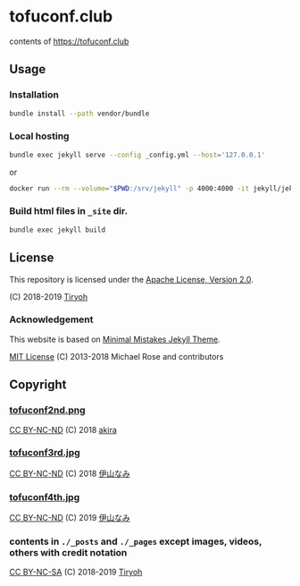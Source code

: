 # tofuconf.club

contents of https://tofuconf.club

## Usage

### Installation

```sh
bundle install --path vendor/bundle
```

### Local hosting

```sh
bundle exec jekyll serve --config _config.yml --host='127.0.0.1'
```

or

```sh
docker run --rm --volume="$PWD:/srv/jekyll" -p 4000:4000 -it jekyll/jekyll:3.8 jekyll serve --config _config.yml
```

### Build html files in `_site` dir.

```sh
bundle exec jekyll build
```

## License

This repository is licensed under the [Apache License, Version 2.0](http://www.apache.org/licenses/LICENSE-2.0).

(C) 2018-2019 [Tiryoh](https://github.com/Tiryoh)

### Acknowledgement

This website is based on [Minimal Mistakes Jekyll Theme](https://mmistakes.github.io/minimal-mistakes/).

[MIT License](https://github.com/mmistakes/minimal-mistakes/blob/4.9.0/LICENSE.txt) (C) 2013-2018 Michael Rose and contributors

## Copyright

### [tofuconf2nd.png](./images/releases/20180224tofuconf2nd.png)

[CC BY-NC-ND](https://creativecommons.org/licenses/by-nc-nd/4.0/deed) (C) 2018 [akira](https://github.com/akira2048)

### [tofuconf3rd.jpg](./images/releases/20181015tofuconf3rd.jpg)

[CC BY-NC-ND](https://creativecommons.org/licenses/by-nc-nd/4.0/deed) (C) 2018 [伊山なみ](https://twitter.com/l0526l)

### [tofuconf4th.jpg](./images/tofuconf4th.jpg)

[CC BY-NC-ND](https://creativecommons.org/licenses/by-nc-nd/4.0/deed) (C) 2019 [伊山なみ](https://twitter.com/l0526l)

### contents in `./_posts` and `./_pages` except images, videos, others with credit notation

[CC BY-NC-SA](https://creativecommons.org/licenses/by-nc-sa/4.0/deed) (C) 2018-2019 [Tiryoh](https://github.com/Tiryoh)

